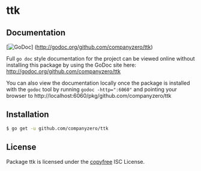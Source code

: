 ttk
===

## Documentation

[![GoDoc](https://godoc.org/github.com/companyzero/ttk?status.png)]
(http://godoc.org/github.com/companyzero/ttk)

Full `go doc` style documentation for the project can be viewed online without
installing this package by using the GoDoc site here:
http://godoc.org/github.com/companyzero/ttk

You can also view the documentation locally once the package is installed with
the `godoc` tool by running `godoc -http=":6060"` and pointing your browser to
http://localhost:6060/pkg/github.com/companyzero/ttk

## Installation

```bash
$ go get -u github.com/companyzero/ttk
```

## License

Package ttk is licensed under the [copyfree](http://copyfree.org) ISC
License.
